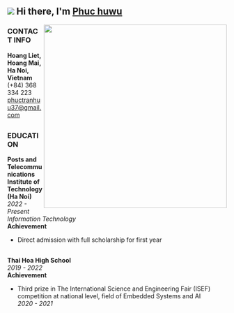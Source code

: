 ## ![](https://user-images.githubusercontent.com/18350557/176309783-0785949b-9127-417c-8b55-ab5a4333674e.gif) Hi there, I'm [Phuc huwu](https://github.com/users/follow?target=PhucHuwu)

<a href="https://github.com/users/follow?target=PhucHuwu"> 
    <img src="https://github.com/PhucHuwu/PhucHuwu/blob/main/PhucHuwu.jpg" align="right" height="420" />
</a>

### CONTACT INFO

**Hoang Liet, Hoang Mai, Ha Noi, Vietnam**  
(+84) 368 334 223  
phuctranhuu37@gmail.com  

##
### EDUCATION

**Posts and Telecommunications Institute of Technology (Ha Noi)**  
*2022 - Present*  
*Information Technology*  
**Achievement**  
- Direct admission with full scholarship for first year  
##
**Thai Hoa High School**  
*2019 - 2022*  
**Achievement**  
- Third prize in The International Science and Engineering Fair (ISEF) competition at national level, field of Embedded Systems and AI  
*2020 - 2021*
